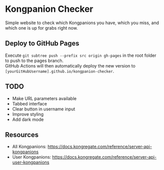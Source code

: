 # Kongpanion Checker

Simple website to check which Kongpanions you have, which you miss, and which one is up for grabs right now.

## Deploy to GitHub Pages

Execute `git subtree push --prefix src origin gh-pages` in the root folder to push to the pages branch.  
GitHub Actions will then automatically deploy the new version to `[yourGitHubUsername].github.io/kongpanion-checker`.

## TODO

- Make URL parameters available
- Tabbed interface
- Clear button in username input
- Improve styling
- Add dark mode

## Resources

- All Kongpanions: https://docs.kongregate.com/reference/server-api-kongpanions
- User Kongpanions: https://docs.kongregate.com/reference/server-api-user-kongpanions
